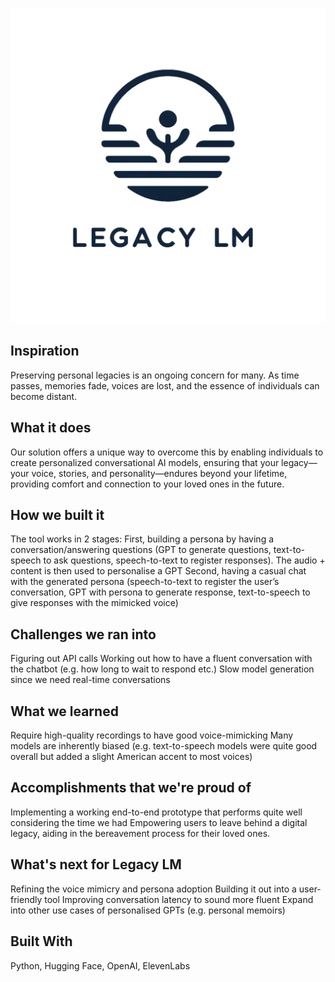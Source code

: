 ![logo](logo.png)

## Inspiration

Preserving personal legacies is an ongoing concern for many. As time passes, memories fade, voices are lost, and the essence of individuals can become distant.

## What it does

Our solution offers a unique way to overcome this by enabling individuals to create personalized conversational AI models, ensuring that your legacy—your voice, stories, and personality—endures beyond your lifetime, providing comfort and connection to your loved ones in the future.

## How we built it

The tool works in 2 stages:
First, building a persona by having a conversation/answering questions (GPT to generate questions, text-to-speech to ask questions, speech-to-text to register responses). The audio + content is then used to personalise a GPT
Second, having a casual chat with the generated persona (speech-to-text to register the user’s conversation, GPT with persona to generate response, text-to-speech to give responses with the mimicked voice)

## Challenges we ran into

Figuring out API calls
Working out how to have a fluent conversation with the chatbot (e.g. how long to wait to respond etc.)
Slow model generation since we need real-time conversations

## What we learned

Require high-quality recordings to have good voice-mimicking
Many models are inherently biased (e.g. text-to-speech models were quite good overall but added a slight American accent to most voices)

## Accomplishments that we're proud of

Implementing a working end-to-end prototype that
 performs quite well considering the time we had
Empowering users to leave behind a digital legacy, aiding in the bereavement process for their loved ones.

## What's next for Legacy LM

Refining the voice mimicry and persona adoption
Building it out into a user-friendly tool
Improving conversation latency to sound more fluent
Expand into other use cases of personalised GPTs (e.g. personal memoirs)

## Built With

Python, Hugging Face, OpenAI, ElevenLabs
